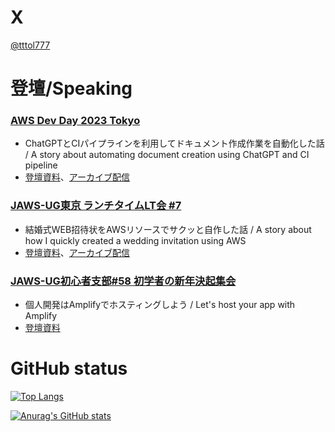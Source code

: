 # X
[@tttol777](https://twitter.com/tttol777)
# 登壇/Speaking
### [AWS Dev Day 2023 Tokyo](https://www.youtube.com/playlist?list=PLzWGOASvSx6FCFgHkfbHRZP2I4rZi8F4g)
- ChatGPTとCIパイプラインを利用してドキュメント作成作業を自動化した話 / A story about automating document creation using ChatGPT and CI pipeline
- [登壇資料](https://speakerdeck.com/tttol/chatgpttocihaihurainwoli-yong-sitetokiyumentozuo-cheng-zuo-ye-wozi-dong-hua-sitahua)、[アーカイブ配信](https://www.youtube.com/watch?v=B2TwG94zlss)

### [JAWS-UG東京 ランチタイムLT会 #7](https://jawsug.connpass.com/event/305567/)
- 結婚式WEB招待状をAWSリソースでサクッと自作した話 / A story about how I quickly created a wedding invitation using AWS
- [登壇資料](https://speakerdeck.com/tttol/jie-hun-shi-webzhao-dai-zhuang-woawsrisosutesakututozi-zuo-sitahua)、[アーカイブ配信](https://www.youtube.com/live/ArNrkwlw2MQ?si=7Pi3ineAQT49E9bq&t=1485)

### [JAWS-UG初心者支部#58 初学者の新年決起集会](https://jawsug-bgnr.connpass.com/event/306307/)
- 個人開発はAmplifyでホスティングしよう / Let's host your app with Amplify
- [登壇資料](https://speakerdeck.com/tttol/ge-ren-kai-fa-haamplifytehosuteinkusiyou)

# GitHub status
[![Top Langs](https://github-readme-stats.vercel.app/api/top-langs/?username=tttol&layout=compact&theme=tokyonight)](https://github.com/anuraghazra/github-readme-stats)

[![Anurag's GitHub stats](https://github-readme-stats.vercel.app/api?username=tttol&count_private=true&show_icons=true&theme=tokyonight)](https://github.com/anuraghazra/github-readme-stats)

<!--
参考：
https://zenn.dev/chot/articles/3421ec6f622f82
https://skillicons.dev/
https://github.com/anuraghazra/github-readme-stats
https://github.com/ryo-ma/github-profile-trophy

Rank	Description
SSS, SS, S	You are at a hard to reach rank. You can brag.
AAA, AA, A	You will reach this rank if you do your best. Let's aim here first.
B, C	You are currently making good progress. Let's aim a bit higher.
UNKNOWN	You have not taken action yet. Let's act first.
SECRET	This rank is very rare. The trophy will not be displayed until certain conditions are met.
-->
